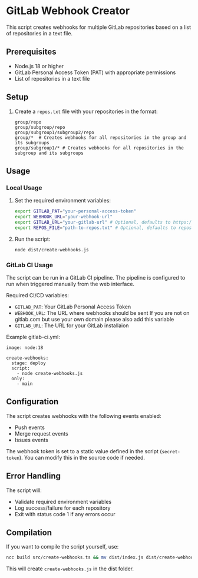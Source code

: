# GitLab Webhook Creator

This script creates webhooks for multiple GitLab repositories based on a list of repositories in a text file.

## Prerequisites

- Node.js 18 or higher
- GitLab Personal Access Token (PAT) with appropriate permissions
- List of repositories in a text file

## Setup

1. Create a `repos.txt` file with your repositories in the format:
   ```
   group/repo
   group/subgroup/repo
   group/subgroup1/subgroup2/repo
   group/*  # Creates webhooks for all repositories in the group and its subgroups
   group/subgroup1/* # Creates webhooks for all repositories in the subgroup and its subgroups
   ```

## Usage

### Local Usage

1. Set the required environment variables:
   ```bash
   export GITLAB_PAT="your-personal-access-token"
   export WEBHOOK_URL="your-webhook-url"
   export GITLAB_URL="your-gitlab-url" # Optional, defaults to https://gitlab.com
   export REPOS_FILE="path-to-repos.txt" # Optional, defaults to repos.txt
   ```

2. Run the script:
   ```bash
   node dist/create-webhooks.js
   ```

### GitLab CI Usage

The script can be run in a GitLab CI pipeline. The pipeline is configured to run when triggered manually from the web interface.

Required CI/CD variables:
- `GITLAB_PAT`: Your GitLab Personal Access Token
- `WEBHOOK_URL`: The URL where webhooks should be sent
If you are not on gitlab.com but use your own domain please also add this variable
- `GITLAB_URL`: The URL for your GitLab installaion

Example gitlab-ci.yml:
```
image: node:18

create-webhooks:
  stage: deploy
  script:
    - node create-webhooks.js
  only:
    - main
```

## Configuration

The script creates webhooks with the following events enabled:
- Push events
- Merge request events
- Issues events

The webhook token is set to a static value defined in the script (`secret-token`). You can modify this in the source code if needed.

## Error Handling

The script will:
- Validate required environment variables
- Log success/failure for each repository
- Exit with status code 1 if any errors occur

## Compilation

If you want to compile the script yourself, use:
```bash
ncc build src/create-webhooks.ts && mv dist/index.js dist/create-webhooks.js
```

This will create `create-webhooks.js` in the dist folder. 